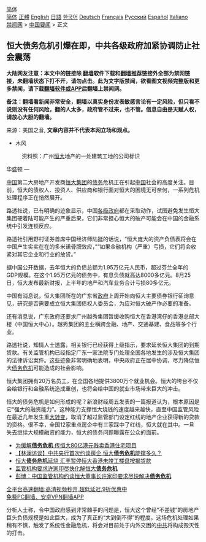  <!-- 面包屑导航 --> <div class="breadcrumb"><!-- GTranslate: https://gtranslate.io/ -->  <div class="switcher notranslate">  <div class="selected">  <a href="#" onclick="return false;"> 简体</a>  </div>  <div class="option">  <a href="https://www.bannedbook.org" onclick="doGTranslate('zh-CN|zh-CN');jQuery('div.switcher div.selected a').html(jQuery(this).html());return false;" title="简体中文" class="nturl selected"> 简体</a>  <a href="https://www.bannedbook.org/zh-tw/" onclick="doGTranslate('zh-CN|zh-TW');jQuery('div.switcher div.selected a').html(jQuery(this).html());return false;" title="繁體中文" class="nturl"> 正體</a>  <a href="https://www.bannedbook.org/en/" onclick="doGTranslate('zh-CN|en');jQuery('div.switcher div.selected a').html(jQuery(this).html());return false;" title="English" class="nturl"> English</a>  <a href="https://www.bannedbook.org/ja/" onclick="doGTranslate('zh-CN|ja');jQuery('div.switcher div.selected a').html(jQuery(this).html());return false;" title="日本語" class="nturl"> 日語</a>  <a href="https://www.bannedbook.org/ko/" onclick="doGTranslate('zh-CN|ko');jQuery('div.switcher div.selected a').html(jQuery(this).html());return false;" title="한국어" class="nturl"> 한국어</a>  <a href="https://www.bannedbook.org/de/" onclick="doGTranslate('zh-CN|de');jQuery('div.switcher div.selected a').html(jQuery(this).html());return false;" title="Deutsch" class="nturl"> Deutsch</a>  <a href="https://www.bannedbook.org/fr/" onclick="doGTranslate('zh-CN|fr');jQuery('div.switcher div.selected a').html(jQuery(this).html());return false;" title="Français" class="nturl"> Français</a>  <a href="https://www.bannedbook.org/ru/" onclick="doGTranslate('zh-CN|ru');jQuery('div.switcher div.selected a').html(jQuery(this).html());return false;" title="Русский" class="nturl"> Русский</a>  <a href="https://www.bannedbook.org/es/" onclick="doGTranslate('zh-CN|es');jQuery('div.switcher div.selected a').html(jQuery(this).html());return false;" title="Español" class="nturl"> Español</a>  <a href="https://www.bannedbook.org/it/" onclick="doGTranslate('zh-CN|it');jQuery('div.switcher div.selected a').html(jQuery(this).html());return false;" title="Italiano" class="nturl"> Italiano</a>  </div>  </div>      <div class='breadcrumb-sub'><!-- Breadcrumb NavXT 6.3.0 --> <a href="https://www.bannedbook.org/" class="home">禁闻网</a> &gt; <a href="https://www.bannedbook.org/bnews/headline/" class="category">中国要闻</a> &gt; 正文</div></div><h2>恒大债务危机引爆在即，中共各级政府加紧协调防止社会震荡</h2> <p class="notice"><b>大陆网友注意：本文中的链接除 <a href="https://github.com/bannedbook/fanqiang" >翻墙</a>软件下载和<a href="https://github.com/killgcd/justmysocks/blob/master/README.md">翻墙推荐</a>链接外全部为禁网链接，未翻墙状态下打不开，请勿点击。此为文字版禁闻，欲看图文视频完整版和更多禁闻，请下载<a href="https://github.com/bannedbook/fanqiang">翻墙软件或APP</a>后翻墙上禁闻网。</p><p>备注：翻墙看新闻非常安全，翻墙以真实身份发表敏感言论有一定风险，但只看不说则没有任何风险，翻的人太多，政府管不过来，也不管。信息自由是天赋人权，请放心大胆的翻墙。</b></p>  <div class="entry"> <p>来源：美国之音, <strong>文章内容并不代表本网立场和观点。</strong></p> <ul> <li> 木风 </li> </ul> <figure> <figcaption> 资料照：广州<a href="https://www.bannedbook.org/bnews/tag/%E6%81%92%E5%A4%A7/" class="st_tag internal_tag" rel="tag" title="标签 恒大 下的日志">恒大</a>地产的一处建筑工地的公司标识<br /> </figcaption></figure> <p>华盛顿 —&nbsp;</p> <p><span class='wp_keywordlink_affiliate'><a href="https://www.bannedbook.org/" title="中国" target="_blank">中国</a></span>第二大房地产开发商<a href="https://www.bannedbook.org/bnews/tag/%E6%81%92%E5%A4%A7%E9%9B%86%E5%9B%A2/" class="st_tag internal_tag" rel="tag" title="标签 恒大集团 下的日志">恒大集团</a>的<a href="https://www.bannedbook.org/bnews/tag/%e5%80%ba%e5%8a%a1/" class="st_tag internal_tag" rel="tag" title="标签 债务 下的日志">债务</a>危机正在引起<a href="https://www.bannedbook.org/bnews/tag/%E4%B8%AD%E5%9B%BD/" class="st_tag internal_tag" rel="tag" title="标签 中国 下的日志">中国</a>社会的高度关注。目前，恒大的债权人、投资人、供应商和银行面对恒大的困境无可奈何，一系列危机处理程序正在悄然展开。</p>  <p>路透社说，已有明确的迹象显示，中国<a href="https://www.bannedbook.org/bnews/tag/%E5%90%84%E7%BA%A7%E6%94%BF%E5%BA%9C/" class="st_tag internal_tag" rel="tag" title="标签 各级政府 下的日志">各级政府</a>都在采取动作，试图避免发生恒大集团硬着陆可能产生的严重后果，它们非常担心恒大的破产可能会在中国的金融系统中引发连锁反应。</p> <p>路透社引用野村证券首席中国经济师陆挺的话说，“恒大庞大的资产负债表将会在中国产生实实在在的多米诺骨牌效应，”“如果金融机构（严重）亏损，它们将会收紧对其它企业和行业的放贷。”</p> <p>据中国公开数据，去年恒大的负债总额为1.95万亿元人民币，超过芬兰全年的GDP规模。在这个1.95万亿元的债务中，有息负债就高达8000多亿元。8月25日，恒大发布最新财报，上半年的地产和汽车业务合计亏损80多亿元。</p>  <p>中国有消息说，恒大集团所在的广东省<a href="https://www.bannedbook.org/bnews/tag/%e6%94%bf%e5%ba%9c/" class="st_tag internal_tag" rel="tag" title="标签 政府 下的日志">政府</a>上周开始向恒大主要债券银行征询意见，研究是否需要成立恒大集团债权人委员会，为应对恒大破产作必要的准备。</p> <p>还有消息说，广东政府还要求广州越秀集团暂缓收购恒大在香港湾仔的香港总部大楼（中国恒大中心）。越秀集团的主业横跨金融、地产、交通基建、食品等多个行业。</p> <p>路透社说，知情人士透露，相关银行已经获得上级指示，要求延长恒大集团的到期贷款。有关监管机构已经指定广东一家法院专门处理全国各地发生的涉及恒大集团的法律诉讼案件。这些迹象非常明确地表明，中央政府正在居中协调，尽力降低恒大<a href="https://www.bannedbook.org/bnews/tag/%E5%80%BA%E5%8A%A1%E5%8D%B1%E6%9C%BA/" class="st_tag internal_tag" rel="tag" title="标签 债务危机 下的日志">债务危机</a>可能造成的社会影响。</p>  <p>恒大集团拥有20万名员工，在全国各地提供3800万个就业机会。恒大的垮台不仅会给银行和金融系统造成重创，也将会给中国的就业市场带来巨大的冲击。</p> <p>恒大的债务危机是如何形成的呢？新浪财经周五发表的一篇报道认为，根本原因是它“强大的融资能力”。这种能力支撑恒大烧钱的速度越来越快，直至中国监管风险在最近几年发生重<span class='wp_keywordlink'><a href="https://www.bannedbook.org/forum2/topic893.html" title="大转变  后共产主义与后社会主义研究" target="_blank">大转变</a></span>，取消了越过监管部门设定红线的地产企业获得新的贷款的资格。很不幸，全国12家重点房企中有三家踩中了红线，恒大就在其中。一旦失去继续大规模融资的能力，恒大的债务问题曝露在公众的面前。</p> <ul class='op-related-articles' title='相关阅读'> <li><a href='https://www.bannedbook.org/bnews/comments/20210826/1613186.html' target='_blank'>为缓解<b>债务危机</b> 传恒大80亿港元贱卖香港住宅项目</a></li> <li><a href='https://www.bannedbook.org/bnews/bannedvideo/20210822/1610792.html' target='_blank'>【林澜访谈】中共央行首次约谈房企 恒大<b>债务危机</b>能撑多久？</a></li> <li><a href='https://www.bannedbook.org/bnews/comments/20210722/1591641.html' target='_blank'>恒大<b>债务危机</b>延烧 汇丰暂停恒大香港未竣工楼盘按揭贷款</a></li> <li><a href='https://www.bannedbook.org/bnews/headline/20210710/1583960.html' target='_blank'>监管机构要求许家印尽快化解恒大<b>债务危机</b></a></li> <li><a href='https://www.bannedbook.org/bnews/baitai/20210709/1583848.html' target='_blank'>彭博：中国监管机构约谈恒大董事长许家印要求尽快解决<b>债务危机</b></a></li> </ul> <p class="texttj"> <a href="https://github.com/bannedbook/fanqiang/wiki/V2ray%E6%9C%BA%E5%9C%BA" target="_blank">全平台高速翻墙:高清视频秒开,超低延迟,9折优惠中</a><br/> <a href="https://github.com/bannedbook/fanqiang/wiki/%E7%A6%81%E9%97%BB%E7%BD%91%E5%AE%89%E5%8D%93%E7%BF%BB%E5%A2%99%E6%96%B0%E9%97%BBAPP" target="_blank">免费PC翻墙、安卓VPN翻墙APP</a></p> <p>分析人士称，令中国政府感到非常棘手的问题是，恒大这个曾经“不差钱”的房地产巨头负债规模是如此巨大，成为了真正的“大到倒不得”的程度。这场危机处理如果稍有不慎，触发了系统性金融危机，将会对目前处于内外交困的<a href="https://www.bannedbook.org/bnews/tag/%e4%b8%ad%e5%85%b1/" class="st_tag internal_tag" rel="tag" title="标签 中共 下的日志">中共</a>将构成毁灭性的打击。</p><a name='sharetosocial'></a>  <div style="margin-bottom:5px;padding-bottom:5px;clear:both"> <div id="archive-pix-1" class="banner-ads"> <!-- AuctionX Display platform tag START --> <div id="26318x728x90x621x_ADSLOT2" clicktrack="%%CLICK_URL_ESC%%"></div> <!-- AuctionX Display platform tag END --> </div> <div id="archive-pix-2" class="banner-ads"> <!-- AuctionX Display platform tag START --> <div id="26315x300x250x621x_ADSLOT2" clicktrack="%%CLICK_URL_ESC%%"></div> <!-- AuctionX Display platform tag END --> </div> </div>  <div id="archive-pix-1" class="banner-ads"> <!-- AuctionX Display platform tag START --> <div id="26318x728x90x621x_ADSLOT3" clicktrack="%%CLICK_URL_ESC%%"></div> <!-- AuctionX Display platform tag END --> </div> </div><!--END ENTRY--> 